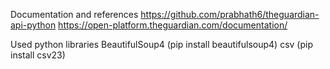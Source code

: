Documentation and references
https://github.com/prabhath6/theguardian-api-python
https://open-platform.theguardian.com/documentation/

Used python libraries
BeautifulSoup4 (pip install beautifulsoup4)
csv (pip install csv23)
